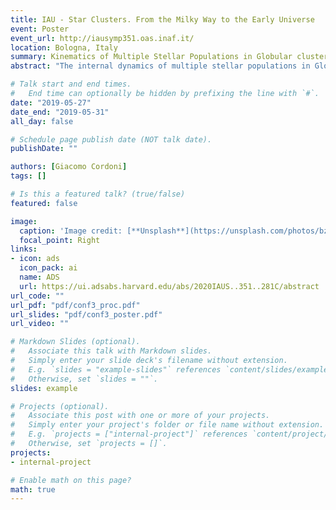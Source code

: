 ```yaml
---
title: IAU - Star Clusters. From the Milky Way to the Early Universe
event: Poster 
event_url: http://iausymp351.oas.inaf.it/
location: Bologna, Italy
summary: Kinematics of Multiple Stellar Populations in Globular clusters with Gaia
abstract: "The internal dynamics of multiple stellar populations in Globular Clusters (GCs) provides unique constraints on the physical processes responsible for their formation. Specifically, the present-day kinematics of cluster stars, such as rotation and velocity dispersion, seems to be related to the initial configuration of the system. In recent work (Milone et al. 2018), we analyzed for the first time the kinematics of the different stellar populations in NGC 0104 (47 Tucanae) over a large field of view, exploiting the Gaia Data Release 2 proper motions combined with multi-band ground-based photometry. In this paper, based on the work by Cordoni et al. (2019), we extend this analysis to six GCs, namely NGC 0288, NGC 5904 (M 5), NGC 6121 (M 4), NGC 6752, NGC 6838 (M 71) and further explore NGC 0104. Among the analyzed clusters only NGC 0104 and NGC 5904 show significant rotation on the plane of the sky. Interestingly, multiple stellar populations in NGC 5904 exhibit different rotation curves."

# Talk start and end times.
#   End time can optionally be hidden by prefixing the line with `#`.
date: "2019-05-27"
date_end: "2019-05-31"
all_day: false

# Schedule page publish date (NOT talk date).
publishDate: ""

authors: [Giacomo Cordoni]
tags: []

# Is this a featured talk? (true/false)
featured: false

image:
  caption: 'Image credit: [**Unsplash**](https://unsplash.com/photos/bzdhc5b3Bxs)'
  focal_point: Right
links:
- icon: ads
  icon_pack: ai
  name: ADS
  url: https://ui.adsabs.harvard.edu/abs/2020IAUS..351..281C/abstract
url_code: ""
url_pdf: "pdf/conf3_proc.pdf"
url_slides: "pdf/conf3_poster.pdf"
url_video: ""

# Markdown Slides (optional).
#   Associate this talk with Markdown slides.
#   Simply enter your slide deck's filename without extension.
#   E.g. `slides = "example-slides"` references `content/slides/example-slides.md`.
#   Otherwise, set `slides = ""`.
slides: example

# Projects (optional).
#   Associate this post with one or more of your projects.
#   Simply enter your project's folder or file name without extension.
#   E.g. `projects = ["internal-project"]` references `content/project/deep-learning/index.md`.
#   Otherwise, set `projects = []`.
projects:
- internal-project

# Enable math on this page?
math: true
---
```


